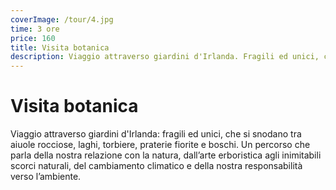 ```yaml
---
coverImage: /tour/4.jpg
time: 3 ore
price: 160
title: Visita botanica
description: Viaggio attraverso giardini d'Irlanda. Fragili ed unici, che si snodano tra aiuole rocciose, laghi, torbiere, praterie fiorite e boschi. 
---
```


# Visita botanica

Viaggio attraverso giardini d'Irlanda: fragili ed unici, che si snodano tra aiuole rocciose, laghi, torbiere, praterie fiorite e boschi. Un percorso che parla della nostra relazione con la natura, dall’arte erboristica agli inimitabili scorci naturali, del cambiamento climatico e della nostra responsabilità verso l’ambiente.
